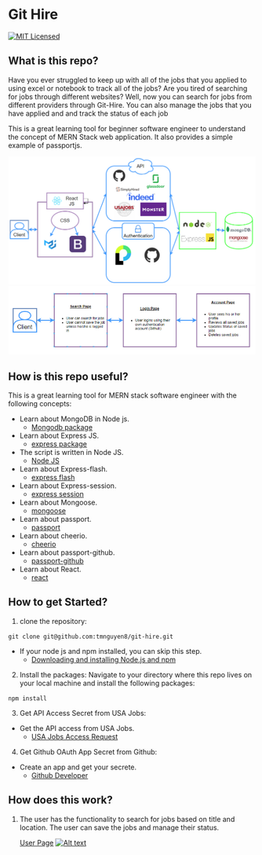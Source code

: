 # Git Hire
[![MIT Licensed](https://img.shields.io/badge/license-MIT-blue.svg)](LICENSE)


## What is this repo?
Have you ever struggled to keep up with all of the jobs that you applied to using excel or notebook to track all of the jobs? Are you tired of searching for jobs through different websites? Well, now you can search for jobs from different providers through Git-Hire. You can also manage the jobs that you have applied and and track the status of each job

This is a great learning tool for beginner software engineer to understand the concept of MERN Stack web application. It also provides a simple example of passportjs.

 ![](./assets/images/App-architect.png)
  ![](./assets/images/App-functionality.png)

## How is this repo useful?
This is a great learning tool for MERN stack software engineer with the following concepts:

* Learn about MongoDB in Node js. 
    * [Mongodb package](https://www.npmjs.com/package/mongodb)
* Learn about Express JS.
    * [express package](https://www.npmjs.com/package/express)
* The script is written in Node JS.
    * [Node JS](https://nodejs.org/en/)
* Learn about Express-flash.
    * [express flash](https://www.npmjs.com/package/express-flash)
* Learn about Express-session.
    * [express session](https://www.npmjs.com/package/express-session)
* Learn about Mongoose.
    * [mongoose](https://www.npmjs.com/package/mongoose)
* Learn about passport.
    * [passport](https://www.npmjs.com/package/passport)
* Learn about cheerio.
    * [cheerio](https://www.npmjs.com/package/cheerio)
* Learn about passport-github.
    * [passport-github](https://www.npmjs.com/package/passport-github)
* Learn about React.
    * [react](https://www.npmjs.com/package/react)

## How to get Started?
1. clone the repository:
```git
git clone git@github.com:tmnguyen8/git-hire.git
```
* If your node js and npm installed, you can skip this step.
  * [Downloading and installing Node.js and npm](https://docs.npmjs.com/downloading-and-installing-node-js-and-npm)

2. Install the packages:
Navigate to your directory where this repo lives on your local machine and install the following packages:
```git
npm install
```

3. Get API Access Secret from USA Jobs:
* Get the API access from USA Jobs.
    * [USA Jobs Access Request](https://developer.usajobs.gov/APIRequest/Index)


4. Get Github OAuth App Secret from Github:
* Create an app and get your secrete.
    * [Github Developer](https://developer.github.com/apps/building-oauth-apps/authorizing-oauth-apps/)


## How does this work?
1. The user has the functionality to search for jobs based on title and location. The user can save the jobs and manage their status.

    [User Page](https://git-hire.herokuapp.com/)
    [![Alt text](https://img.youtube.com/vi/VID/0.jpg)](https://www.youtube.com/watch?v=QGodbRNV_AE)
